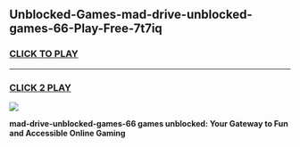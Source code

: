 
## Unblocked-Games-mad-drive-unblocked-games-66-Play-Free-7t7iq
<h3>
<a href="https://premium76.site?title=mad-drive-unblocked-games-66&ref=15A">CLICK TO PLAY</a></h3>
<hr>

<h3>
<a href="https://premium76.site?title=mad-drive-unblocked-games-66&ref=15A">CLICK 2 PLAY</a>
  
</h3>

<a href="https://premium76.site?title=mad-drive-unblocked-games-66&ref=15A"><img src="https://clearcache.store/games.png"></a>


**mad-drive-unblocked-games-66 games unblocked: Your Gateway to Fun and Accessible Online Gaming**
